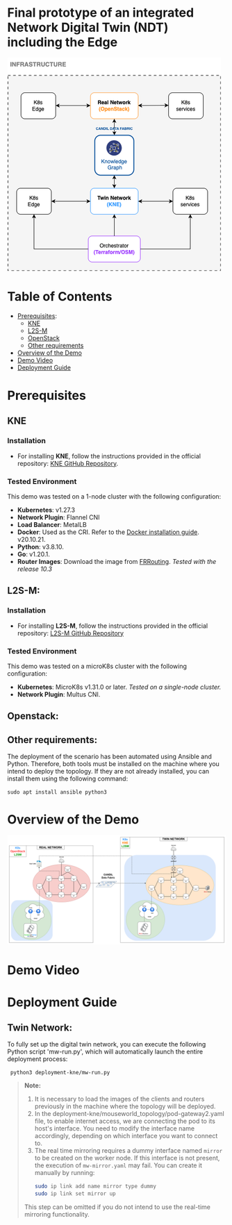 # Final prototype of an integrated Network Digital Twin (NDT) including the Edge

![INFRA](INFRA-NDT.png)

# Table of Contents

- [Prerequisites](#prerequisites):
  - [KNE](#kne)
  - [L2S-M](#l2s-m)
  - [OpenStack](#Openstack)
  - [Other requirements](#Other-requirements)
- [Overview of the Demo](#overview-of-the-demo)
- [Demo Video](#demo-video)
- [Deployment Guide](#deployment-guide)

# Prerequisites

## KNE
### Installation

- For installing **KNE**, follow the instructions provided in the official repository: [KNE GitHub Repository](https://github.com/openconfig/kne).

### Tested Environment

This demo was tested on a 1-node cluster with the following configuration:

- **Kubernetes**: v1.27.3
- **Network Plugin**: Flannel CNI
- **Load Balancer**: MetalLB
- **Docker**: Used as the CRI. Refer to the [Docker installation guide](https://docs.docker.com/engine/install/). v20.10.21.
- **Python**: v3.8.10.
- **Go**: v1.20.1.
- **Router Images**: Download the image from [FRRouting](https://docs.frrouting.org/projects/dev-guide/en/latest/building-docker.html). _Tested with the release 10.3_

## L2S-M:
### Installation

- For installing **L2S-M**, follow the instructions provided in the official repository: [L2S-M GitHub Repository](https://github.com/Networks-it-uc3m/L2S-M/tree/main/deployments)

### Tested Environment

This demo was tested on a microK8s cluster with the following configuration:
- **Kubernetes**: MicroK8s v1.31.0 or later. _Tested on a single-node cluster._
- **Network Plugin**: Multus CNI.

## Openstack:

## Other requirements:
The deployment of the scenario has been automated using Ansible and Python. Therefore, both tools must be installed on the machine where you intend to deploy the topology. If they are not already installed, you can install them using the following command:
```
sudo apt install ansible python3
```

# Overview of the Demo
![NDT_architecture](NDT_architecture.png)

# Demo Video

# Deployment Guide


## Twin Network:

To fully set up the digital twin network, you can execute the following Python script 'mw-run.py', which will automatically launch the entire deployment process:
```
 python3 deployment-kne/mw-run.py
 ```
> **Note:**
>  1. It is necessary to load the images of the clients and routers previously in the machine where the topology will be deployed.
> 2. In the deployment-kne/mouseworld_topology/pod-gateway2.yaml file, to enable internet access, we are connecting the pod to its host's interface. You need to modify the interface name accordingly, depending on which interface you want to connect to.
> 3. The real time mirroring requires a dummy interface named `mirror` to be created on the worker node. If this interface is not present, the execution of `mw-mirror.yaml` may fail. You can create it manually by running:
>    ```bash
>    sudo ip link add name mirror type dummy
>    sudo ip link set mirror up
>    ```
>  This step can be omitted if you do not intend to use the real-time mirroring functionality.

